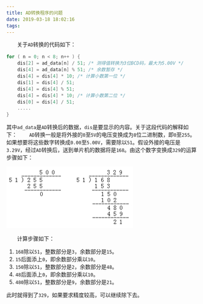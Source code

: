 ```yaml
---
title: AD转换程序的问题
date: 2019-03-18 18:02:16
tags:
---
```

&emsp;&emsp;关于`AD`转换的代码如下：

``` cpp
for ( n = 0; n < 8; n++ ) {
    dis[2] = ad_data[n] / 51; /* 测得值转换为3位BCD码，最大为5.00V */
    dis[4] = ad_data[n] % 51; /* 余数暂存 */
    dis[4] = dis[4] * 10; /* 计算小数第一位 */
    dis[1] = dis[4] / 51;
    dis[4] = dis[4] % 51;
    dis[4] = dis[4] * 10; /* 计算小数第二位 */
    dis[0] = dis[4] / 51;
    .....
}
```

其中`ad_data`是`AD`转换后的数据，`dis`是要显示的内容。关于这段代码的解释如下：
&emsp;&emsp;`AD`转换一般是将外接的`0`至`5V`的电压变换成为`8`位二进制数，即`0`至`255`。如果想要将这些数字转换成`0.00`至`5.00V`，需要除以`51`。假设外接的电压是`3.29V`，经过`AD`转换后，送到单片机的数据将是`168`。由这个数字变换成`329`的运算步骤如下：

<img src="./AD转换程序的问题/1.jpg">

&emsp;&emsp;计算步骤如下：

1. `168`除以`51`，整数部分是`3`，余数部分是`15`。
2. `15`后面添上`0`，即余数部分乘以`10`。
3. `150`除以`51`，整数部分是`2`，余数部分是`48`。
4. `48`后面添上`0`，即余数部分乘以`10`。
5. `480`除以`51`，整数部分是`9`，余数部分是`21`。

此时就得到了`329`，如果要求精度较高，可以继续除下去。